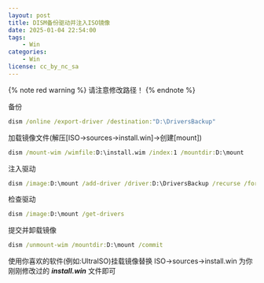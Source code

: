 ```yaml
---
layout: post
title: DISM备份驱动并注入ISO镜像
date: 2025-01-04 22:54:00
tags: 
    - Win
categories: 
    - Win
license: cc_by_nc_sa
---
```


{% note red warning %}
请注意修改路径！
{% endnote %}

备份
```cmd
dism /online /export-driver /destination:"D:\DriversBackup"
```

加载镜像文件(解压[ISO->sources->install.win]->创建[mount])
```cmd
dism /mount-wim /wimfile:D:\install.wim /index:1 /mountdir:D:\mount
```

注入驱动
```cmd
dism /image:D:\mount /add-driver /driver:D:\DriversBackup /recurse /forceunsigned
```

检查驱动
```cmd
dism /image:D:\mount /get-drivers
```

提交并卸载镜像
```cmd
dism /unmount-wim /mountdir:D:\mount /commit
```

使用你喜欢的软件(例如:UltraISO)挂载镜像替换 ISO->sources->install.win 为你刚刚修改过的 ***install.win*** 文件即可
